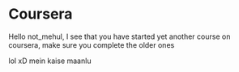 # Coursera

Hello not_mehul, I see that you have started yet another course on coursera, make sure you complete the older ones 


lol xD mein kaise maanlu
